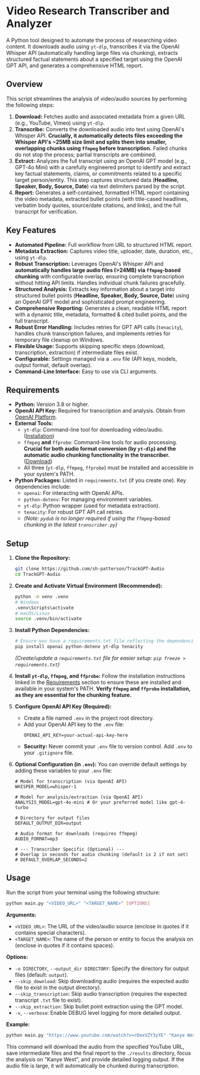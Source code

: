 # Video Research Transcriber and Analyzer

A Python tool designed to automate the process of researching video content. It downloads audio using `yt-dlp`, transcribes it via the OpenAI Whisper API (automatically handling large files via chunking), extracts structured factual statements about a specified target using the OpenAI GPT API, and generates a comprehensive HTML report.

## Overview

This script streamlines the analysis of video/audio sources by performing the following steps:

1.  **Download:** Fetches audio and associated metadata from a given URL (e.g., YouTube, Vimeo) using `yt-dlp`.
2.  **Transcribe:** Converts the downloaded audio into text using OpenAI's Whisper API. **Crucially, it automatically detects files exceeding the Whisper API's ~25MB size limit and splits them into smaller, overlapping chunks using `ffmpeg` before transcription.** Failed chunks do not stop the process; partial transcripts are combined.
3.  **Extract:** Analyzes the full transcript using an OpenAI GPT model (e.g., GPT-4o Mini) with a carefully engineered prompt to identify and extract key factual statements, claims, or commitments related to a specific target person/entity. This step captures structured data (**Headline, Speaker, Body, Source, Date**) via text delimiters parsed by the script.
4.  **Report:** Generates a self-contained, formatted HTML report containing the video metadata, extracted bullet points (with title-cased headlines, verbatim body quotes, source/date citations, and links), and the full transcript for verification.

## Key Features

*   **Automated Pipeline:** Full workflow from URL to structured HTML report.
*   **Metadata Extraction:** Captures video title, uploader, date, duration, etc., using `yt-dlp`.
*   **Robust Transcription:** Leverages OpenAI's Whisper API and **automatically handles large audio files (>24MB) via `ffmpeg`-based chunking** with configurable overlap, ensuring complete transcription without hitting API limits. Handles individual chunk failures gracefully.
*   **Structured Analysis:** Extracts key information about a target into structured bullet points (**Headline, Speaker, Body, Source, Date**) using an OpenAI GPT model and sophisticated prompt engineering.
*   **Comprehensive Reporting:** Generates a clean, readable HTML report with a dynamic title, metadata, formatted & cited bullet points, and the full transcript.
*   **Robust Error Handling:** Includes retries for GPT API calls (`tenacity`), handles chunk transcription failures, and implements retries for temporary file cleanup on Windows.
*   **Flexible Usage:** Supports skipping specific steps (download, transcription, extraction) if intermediate files exist.
*   **Configurable:** Settings managed via a `.env` file (API keys, models, output format, default overlap).
*   **Command-Line Interface:** Easy to use via CLI arguments.

## Requirements

*   **Python:** Version 3.8 or higher.
*   **OpenAI API Key:** Required for transcription and analysis. Obtain from [OpenAI Platform](https://platform.openai.com/).
*   **External Tools:**
    *   `yt-dlp`: Command-line tool for downloading video/audio. ([Installation](https://github.com/yt-dlp/yt-dlp#installation))
    *   `ffmpeg` **and** `ffprobe`: Command-line tools for audio processing. **Crucial for both audio format conversion (by `yt-dlp`) and the automatic audio chunking functionality in the transcriber.** ([Download](https://ffmpeg.org/download.html))
    *   All three (`yt-dlp`, `ffmpeg`, `ffprobe`) must be installed and accessible in your system's PATH.
*   **Python Packages:** Listed in `requirements.txt` (if you create one). Key dependencies include:
    *   `openai`: For interacting with OpenAI APIs.
    *   `python-dotenv`: For managing environment variables.
    *   `yt-dlp`: Python wrapper (used for metadata extraction).
    *   `tenacity`: For robust GPT API call retries.
    *   *(Note: `pydub` is no longer required if using the `ffmpeg`-based chunking in the latest `transcriber.py`)*

## Setup

1.  **Clone the Repository:**
    ```bash
    git clone https://github.com/sh-patterson/TrackGPT-Audio
    cd TrackGPT-Audio
    ```

2.  **Create and Activate Virtual Environment (Recommended):**
    ```bash
    python -m venv .venv
    # Windows
    .venv\Scripts\activate
    # macOS/Linux
    source .venv/bin/activate
    ```

3.  **Install Python Dependencies:**
    ```bash
    # Ensure you have a requirements.txt file reflecting the dependencies listed above, or install manually:
    pip install openai python-dotenv yt-dlp tenacity
    ```
    *(Create/update a `requirements.txt` file for easier setup: `pip freeze > requirements.txt`)*

4.  **Install `yt-dlp`, `ffmpeg`, and `ffprobe`:**
    Follow the installation instructions linked in the [Requirements](#requirements) section to ensure these are installed and available in your system's PATH. **Verify `ffmpeg` and `ffprobe` installation, as they are essential for the chunking feature.**

5.  **Configure OpenAI API Key (Required):**
    *   Create a file named `.env` in the project root directory.
    *   Add your OpenAI API key to the `.env` file:
        ```dotenv
        OPENAI_API_KEY=your-actual-api-key-here
        ```
    *   **Security:** Never commit your `.env` file to version control. Add `.env` to your `.gitignore` file.

6.  **Optional Configuration (in `.env`):**
    You can override default settings by adding these variables to your `.env` file:
    ```dotenv
    # Model for transcription (via OpenAI API)
    WHISPER_MODEL=whisper-1

    # Model for analysis/extraction (via OpenAI API)
    ANALYSIS_MODEL=gpt-4o-mini # Or your preferred model like gpt-4-turbo

    # Directory for output files
    DEFAULT_OUTPUT_DIR=output

    # Audio format for downloads (requires ffmpeg)
    AUDIO_FORMAT=mp3

    # --- Transcriber Specific (Optional) ---
    # Overlap in seconds for audio chunking (default is 2 if not set)
    # DEFAULT_OVERLAP_SECONDS=2
    ```

## Usage

Run the script from your terminal using the following structure:

```bash
python main.py "<VIDEO_URL>" "<TARGET_NAME>" [OPTIONS]
```

**Arguments:**

*   `<VIDEO_URL>`: The URL of the video/audio source (enclose in quotes if it contains special characters).
*   `<TARGET_NAME>`: The name of the person or entity to focus the analysis on (enclose in quotes if it contains spaces).

**Options:**

*   `-o DIRECTORY`, `--output_dir DIRECTORY`: Specify the directory for output files (default: `output`).
*   `--skip_download`: Skip downloading audio (requires the expected audio file to exist in the output directory).
*   `--skip_transcription`: Skip audio transcription (requires the expected transcript `.txt` file to exist).
*   `--skip_extraction`: Skip bullet point extraction using the GPT model.
*   `-v`, `--verbose`: Enable DEBUG level logging for more detailed output.

**Example:**

```bash
python main.py "https://www.youtube.com/watch?v=rDexVZY3yYE" "Kanye West" -o ./results --verbose
```

This command will download the audio from the specified YouTube URL, save intermediate files and the final report to the `./results` directory, focus the analysis on "Kanye West", and provide detailed logging output. If the audio file is large, it will automatically be chunked during transcription.
